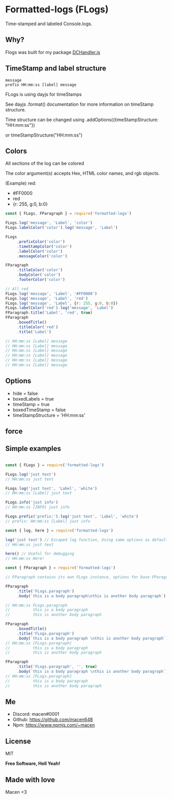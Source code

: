 # Formatted-logs (FLogs)
Time-stamped and labeled Console.logs.

## Why?
Flogs was built for my package [DCHandler.js](https://nodei.co/npm/dchandler.js)

## TimeStamp and label structure
```
message
prefix HH:mm:ss [label] message
```

FLogs is using dayjs for timeStamps

See dayjs .format() documentation for more information on timeStamp structure.

Time structure can be changed using .addOptions({timeStampStructure: "HH:mm:ss"})

or timeStampStructure("HH:mm:ss")


## Colors
All sections of the log can be colored

The color argument(s) accepts Hex, HTML color names, and rgb objects.

(Example)
red:
- #FF0000
- red
- {r: 255, g:0, b:0}

```js
const { FLogs, FParagraph } = require('formatted-logs')

FLogs.log('message', 'Label', 'color')
FLogs.labelColor('color').log('message', 'Label')

FLogs
     .prefixColor('color')
     .timeStampColor('color')
     .labelColor('color')
     .messageColor('color')

FParagraph
     .titleColor('color')
     .bodyColor('color')
     .footerColor('color')

// All red
FLogs.log('message', 'Label', '#FF0000')
FLogs.log('message', 'Label', 'red')
FLogs.log('message', 'Label', {r: 255, g:0, b:0})
FLogs.labelColor('red').log('message', 'Label')
FParagraph.title('Label', 'red', true)
FParagraph
     .boxedTitle()
     .titleColor('red')
     .title('Label')

// HH:mm:ss [Label] message
// HH:mm:ss [Label] message
// HH:mm:ss [Label] message
// HH:mm:ss [Label] message
// HH:mm:ss [Label] message
// HH:mm:ss [Label] message

```

## Options
- hide = false
- boxedLabels = true
- timeStamp = true
- boxedTimeStamp = false
- timeStampStructure = 'HH:mm:ss'

## force

## Simple examples
```js

const { FLogs } = require('formatted-logs')

FLogs.log('just text')
// HH:mm:ss just text

FLogs.log('just text', 'Label', 'white')
// HH:mm:ss [Label] just text

FLogs.info('just info')
// HH:mm:ss [INFO] just info

FLogs.prefix('prefix:').log('just text', 'Label', 'white')
// prefix: HH:mm:ss [Label] just info

const { log, here } = require('formatted-logs')

log('just text') // Escaped log function, Using same options as default FLogs instance.
// HH:mm:ss just text

here() // Useful for debugging
// HH:mm:ss Here!

const { FParagraph } = require('formatted-logs')

// FParagraph contains its own FLogs instance, options for base FParagraph and Base FLogs instance do not transfer. 

FParagraph
     .title('FLogs.paragraph')
     .body(`this is a body paragraph\nthis is another body paragraph`)

// HH:mm:ss FLogs.paragraph
//          this is a body paragraph 
//          this is another body paragraph

FParagraph
     .boxedTitle()
     .title('FLogs.paragraph')
     .body(`this is a body paragraph \nthis is another body paragraph`)
// HH:mm:ss [FLogs.paragraph]
//          this is a body paragraph 
//          this is another body paragraph

FParagraph
     .title('FLogs.paragraph', '', true)
     .body(`this is a body paragraph \nthis is another body paragraph`)
// HH:mm:ss [FLogs.paragraph]
//          this is a body paragraph 
//          this is another body paragraph

```

## Me
 - Discord: macen#0001
 - Github: https://github.com/macen648
 - Npm: https://www.npmjs.com/~macen

## License

MIT

**Free Software, Hell Yeah!**

## Made with love 
Macen <3